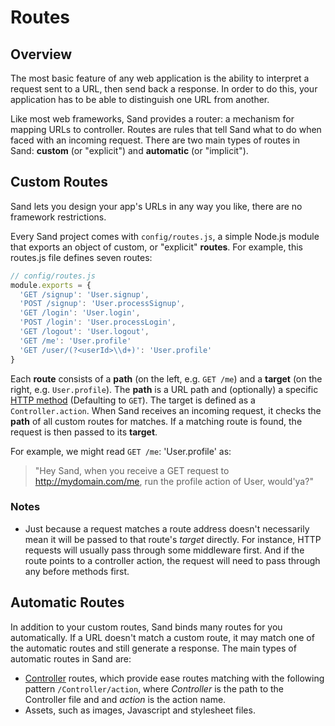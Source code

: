 # Routes

## Overview
The most basic feature of any web application is the ability to interpret a request sent to a URL, then send back a response. In order to do this, your application has to be able to distinguish one URL from another.

Like most web frameworks, Sand provides a router: a mechanism for mapping URLs to controller. Routes are rules that tell Sand what to do when faced with an incoming request. There are two main types of routes in Sand: **custom** (or "explicit") and **automatic** (or "implicit").

## Custom Routes
Sand lets you design your app's URLs in any way you like, there are no framework restrictions.

Every Sand project comes with `config/routes.js`, a simple Node.js module that exports an object of custom, or "explicit" **routes**. For example, this routes.js file defines seven routes:

```js
// config/routes.js
module.exports = {
  'GET /signup': 'User.signup',
  'POST /signup': 'User.processSignup',
  'GET /login': 'User.login',
  'POST /login': 'User.processLogin',
  'GET /logout': 'User.logout',
  'GET /me': 'User.profile'
  'GET /user/(?<userId>\\d+)': 'User.profile'
}
```

Each **route** consists of a **path** (on the left, e.g. `GET /me`) and a **target** (on the right, e.g. `User.profile`). The **path** is a URL path and (optionally) a specific [HTTP method](https://en.wikipedia.org/wiki/Hypertext_Transfer_Protocol#Request_methods) (Defaulting to `GET`). The target is defined as a `Controller.action`. When Sand receives an incoming request, it checks the **path** of all custom routes for matches. If a matching route is found, the request is then passed to its **target**.

For example, we might read `GET /me`: 'User.profile' as:

> "Hey Sand, when you receive a GET request to http://mydomain.com/me, run the profile action of User, would'ya?"

### Notes

* Just because a request matches a route address doesn't necessarily mean it will be passed to that route's *target* directly. For instance, HTTP requests will usually pass through some middleware first. And if the route points to a controller action, the request will need to pass through any before methods first.

## Automatic Routes
In addition to your custom routes, Sand binds many routes for you automatically. If a URL doesn't match a custom route, it may match one of the automatic routes and still generate a response. The main types of automatic routes in Sand are:

* [Controller](controller.md) routes, which provide ease routes matching with the following pattern `/Controller/action`, where *Controller* is the path to the Controller file and and *action* is the action name.
* Assets, such as images, Javascript and stylesheet files.

